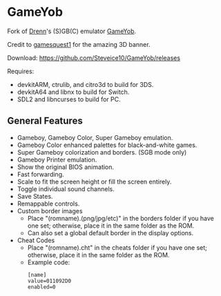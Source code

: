 # GameYob

Fork of [Drenn](https://github.com/Drenn1/)'s (S)GB(C) emulator [GameYob](https://github.com/Drenn1/GameYob/).

Credit to [gamesquest1](http://gbatemp.net/members/gamesquest1.335456/) for the amazing 3D banner.

Download: https://github.com/Steveice10/GameYob/releases

Requires:
* devkitARM, ctrulib, and citro3d to build for 3DS.
* devkitA64 and libnx to build for Switch.
* SDL2 and libncurses to build for PC.

## General Features
* Gameboy, Gameboy Color, Super Gameboy emulation.
* Gameboy Color enhanced palettes for black-and-white games.
* Super Gameboy colorization and borders. (SGB mode only)
* Gameboy Printer emulation.
* Show the original BIOS animation.
* Fast forwarding.
* Scale to fit the screen height or fill the screen entirely.
* Toggle individual sound channels.
* Save States.
* Remappable controls.
* Custom border images
  * Place "(romname).(png/jpg/etc)" in the borders folder if you have one set; otherwise, place it in the same folder as the ROM.
  * Can also set a global default border in the display options.
* Cheat Codes
  * Place "(romname).cht" in the cheats folder if you have one set; otherwise, place it in the same folder as the ROM.
  * Example code:
    ```
    [name]
    value=011092D0
    enabled=0
    ```
